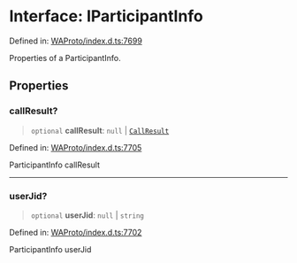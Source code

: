 # Interface: IParticipantInfo

Defined in: [WAProto/index.d.ts:7699](https://github.com/Fokusdotid/bail/blob/8a30cf93a8ac726f06d1ad6578695812a8253e53/WAProto/index.d.ts#L7699)

Properties of a ParticipantInfo.

## Properties

### callResult?

> `optional` **callResult**: `null` \| [`CallResult`](../enumerations/CallResult.md)

Defined in: [WAProto/index.d.ts:7705](https://github.com/Fokusdotid/bail/blob/8a30cf93a8ac726f06d1ad6578695812a8253e53/WAProto/index.d.ts#L7705)

ParticipantInfo callResult

***

### userJid?

> `optional` **userJid**: `null` \| `string`

Defined in: [WAProto/index.d.ts:7702](https://github.com/Fokusdotid/bail/blob/8a30cf93a8ac726f06d1ad6578695812a8253e53/WAProto/index.d.ts#L7702)

ParticipantInfo userJid
